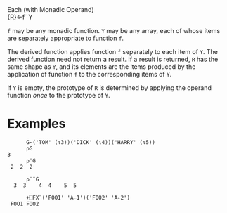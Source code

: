 <div class="heading">
  <div class="name">Each (with Monadic Operand)</div>
  <div class="command">{R}←f¨Y</div>
</div>

`f` may be any monadic function.  `Y` may be any array, each of whose items are separately appropriate to function `f`.

The derived function applies function `f` separately to each item of `Y`.  The derived function need not return a result.  If a result is returned, `R` has the same shape as `Y`, and its elements are the items produced by the application of function `f` to the corresponding items of `Y`.

If `Y` is empty, the prototype of `R` is determined by applying the operand function *once* to the prototype of `Y`.

# Examples
```apl
      G←('TOM' (⍳3))('DICK' (⍳4))('HARRY' (⍳5))
      ⍴G
3
      ⍴¨G
 2  2  2
 
      ⍴¨¨G
  3  3    4  4    5  5
 
      +⎕FX¨('FOO1' 'A←1')('FOO2' 'A←2')
 FOO1 FOO2
```
